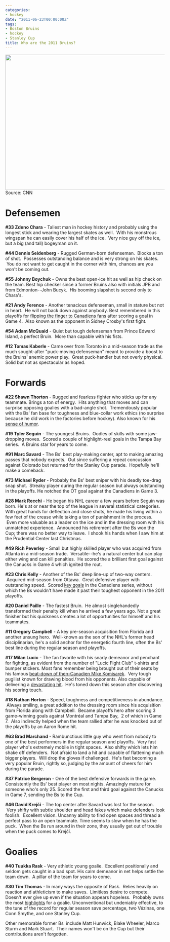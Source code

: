 ```yaml
---
categories:
- hockey
date: "2011-06-23T00:00:00Z"
tags:
- Boston Bruins
- hockey
- Stanley Cup
title: Who are the 2011 Bruins?
---
```

<img src="http://i.cdn.turner.com/si/multimedia/photo_gallery/1105/nhl-bruins-road-to-stanley-cup/images/bruins-stanley-cup-op1x-17626.jpg" width="641" height="427" />

<figcaption>Source: CNN</figcaption>

# Defensemen
**#33 Zdeno Chara** - Tallest man in hockey history and probably using the longest stick and wearing the largest skates as well.  With his monstrous wingspan he can easily cover his half of the ice.  Very nice guy off the ice, but a big (and tall) bogeyman on it.

**#44 Dennis Seidenberg** - Rugged German-born defenseman.  Blocks a ton of shot.  Possesses outstanding balance and is very strong on his skates.  You do not want to get caught in the corner with him, chances are you won't be coming out.

**#55 Johnny Boychuk** - Owns the best open-ice hit as well as hip check on the team. Best hip checker since a former Bruins also with initials JPB and from Edmonton--John Bucyk.  His booming slapshot is second only to Chara's.

**#21 Andy Ference** - Another tenacious defenseman, small in stature but not in heart.  He will not back down against anybody. Best remembered in this playoffs for [flipping the finger to Canadiens fans](http://www.boston.com/sports/hockey/bruins/extras/bruins_blog/2011/04/andrew_ference.html) after scoring a goal in Game 4.  Also known as the opponent in Sidney Crosby's first fight.

**#54 Adam McQuaid** - Quiet but tough defenseman from Prince Edward Island, a perfect Bruin.  More than capable with his fists.

**#12 Tomas Kaberle** - Came over from Toronto in a mid-season trade as the much sought-after "puck-moving defenseman" meant to provide a boost to the Bruins' anemic power play.  Great puck-handler but not overly physical. Solid but not as spectacular as hoped.
# Forwards
**#22 Shawn Thorton** - Rugged and fearless fighter who sticks up for any teammate. Brings a ton of energy.  Hits anything that moves and can surprise opposing goalies with a bad-angle shot.  Tremendously popular with the Bs' fan base for toughness and blue-collar work ethics (no surprise because he did work in the factories before hockey). Also known for his [sense of humor](http://shawnthorntonsays.tumblr.com).

**#19 Tyler Seguin** - The youngest Bruins.  Oodles of skills with some jaw-dropping moves.  Scored a couple of highlight-reel goals in the Tampa Bay series.  A Bruins star for years to come.

**#91 Marc Savard** - The Bs' best play-making center, apt to making amazing passes that nobody expects.  Out since suffering a repeat concussion against Colorado but returned for the Stanley Cup parade.  Hopefully he'll make a comeback.

**#73 Michael Ryder** - Probably the Bs' best sniper with his deadly toe-drag snap shot.  Streaky player during the regular season but always outstanding in the playoffs. He notched the OT goal against the Canadiens in Game 3.

**#28 Mark Recchi** - He began his NHL career a few years before Seguin was born. He's at or near the top of the league in several statistical categories. With great hands for deflection and close shots, he made his living within a few feet of the crease while taking a ton of punishment in the process.  Even more valuable as a leader on the ice and in the dressing room with his unmatched experience.  Announced his retirement after the Bs won the Cup; there was no better way to leave.  I shook his hands when I saw him at the Prudential Center last Christmas.

**#49 Rich Peverley** - Small but highly skilled player who was acquired from Atlanta in a mid-season trade.  Versatile--he's a natural center but can play either wing and can kill penalties.  He scored the a brilliant first goal against the Canucks in Game 4 which ignited the rout.

**#23 Chris Kelly** - Another of the Bs' deep line-up of two-way centers.  Acquired mid-season from Ottawa.  Great defensive player with outstanding speed.  Scored [key goals](http://thehubofhockey.net/2011/04/28/chris-kelly-has-been-a-pleasant-surprise) in the Canadiens series, without which the Bs wouldn't have made it past their toughest opponent in the 2011 playoffs.

**#20 Daniel Paille** - The fastest Bruin.  He almost singlehandedly transformed their penalty kill when he arrived a few years ago. Not a great finisher but his quickness creates a lot of opportunities for himself and his teammates.

**#11 Gregory Campbell** - A key pre-season acquisition from Florida and another unsung hero.  Well-known as the son of the NHL's former head disciplinarian, he's a solid anchor for the energetic fourth line, often the Bs' best line during the regular season and playoffs.

**#17 Milan Lucic** - The fan favorite with his snarly demeanor and penchant for fighting, as evident from the number of "Lucic Fight Club" t-shirts and bumper stickers. Most fans remember being brought out of their seats by his famous [beat-down of then-Canadien Mike Komisarek](http://www.youtube.com/watch?v=gjZbNtzsQFY).  Very tough pugilist known for drawing blood from his opponents. Also capable of delivering a [devastating hit](http://www.youtube.com/watch?v=JWqgizAD4FA).  He's toned down this season after discovering his scoring touch.

**#18 Nathan Horton** - Speed, toughness and competitiveness in abundance.  Always smiling, a great addition to the dressing room since his acquisition from Florida along with Campbell.  Became playoffs hero after scoring 3 game-winning goals against Montréal and Tampa Bay,  2 of which in Game 7.  Also indirectly helped when the team rallied after he was knocked out of the playoffs by an Aaron Rome hit.

**#63 Brad Marchand** - Rambunctious little guy who went from nobody to one of the best performers in the regular season and playoffs.  Very fast player who's extremely mobile in tight spaces.  Also shifty which lets him shake off defenders.  Not afraid to land a hit and capable of flattening much bigger players.  Will drop the gloves if challenged.  He's fast becoming a very popular Bruin, rightly so, judging by the amount of cheers for him during the parade.

**#37 Patrice Bergeron** - One of the best defensive forwards in the game. Consistently the Bs' best player on most nights. Amazingly mature for someone who's only 25. Scored the first and third goal against the Canucks in Game 7, sending the Bs to the Cup.

**#46 David Krejčí** - The top center after Savard was lost for the season.  Very shifty with subtle shoulder and head fakes which make defenders look foolish.  Excellent vision. Uncanny ability to find open spaces and thread a perfect pass to an open teammate. Time seems to slow when he has the puck.  When the Bs run around in their zone, they usually get out of trouble when the puck comes to Krejčí.
# Goalies
**#40 Tuukka Rask** - Very athletic young goalie.  Excellent positionally and seldom gets caught in a bad spot. His calm demeanor in net helps settle the team down.  A pillar of the team for years to come.

**#30 Tim Thomas** - In many ways the opposite of Rask.  Relies heavily on reaction and athleticism to make saves.  Limitless desire to compete. Doesn't ever give up even if the situation appears hopeless.  Probably owns the most [highlights](http://www.youtube.com/watch?v=GvAbr4cCBjQ) for a goalie. Unconventional but undeniably effective, to the tune of the record for regular season save percentage, two Vézinas, one Conn Smythe, and one Stanley Cup.

Other memorable former Bs  include Matt Hunwick, Blake Wheeler, Marco Sturm and Mark Stuart.  Their names won't be on the Cup but their contributions aren't forgotten.
